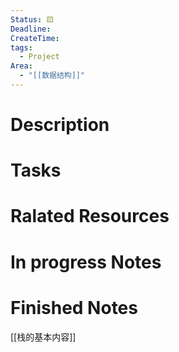 ```yaml
---
Status: 🟨
Deadline: 
CreateTime: 
tags:
  - Project
Area:
  - "[[数据结构]]"
---
```


# Description


# Tasks


# Ralated Resources

# In progress Notes

# Finished Notes

[[栈的基本内容]]
